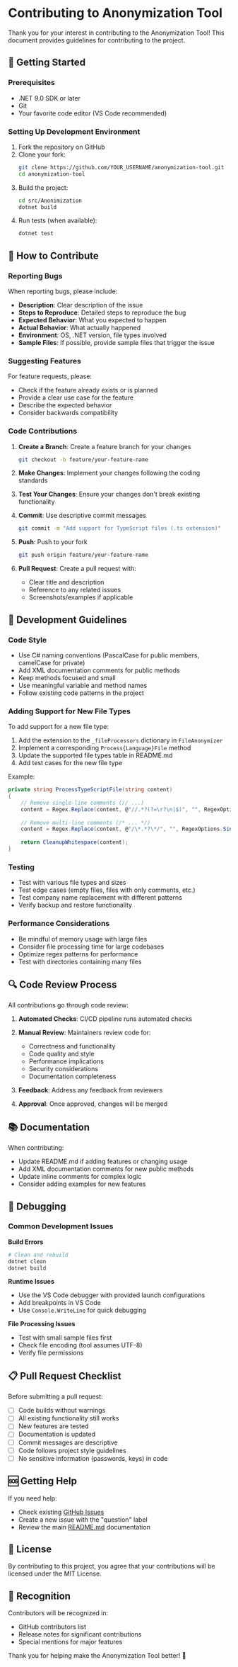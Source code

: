 # Contributing to Anonymization Tool

Thank you for your interest in contributing to the Anonymization Tool! This document provides guidelines for contributing to the project.

## 🚀 Getting Started

### Prerequisites

- .NET 9.0 SDK or later
- Git
- Your favorite code editor (VS Code recommended)

### Setting Up Development Environment

1. Fork the repository on GitHub
2. Clone your fork:
   ```bash
   git clone https://github.com/YOUR_USERNAME/anonymization-tool.git
   cd anonymization-tool
   ```
3. Build the project:
   ```bash
   cd src/Anonimization
   dotnet build
   ```
4. Run tests (when available):
   ```bash
   dotnet test
   ```

## 📝 How to Contribute

### Reporting Bugs

When reporting bugs, please include:

- **Description**: Clear description of the issue
- **Steps to Reproduce**: Detailed steps to reproduce the bug
- **Expected Behavior**: What you expected to happen
- **Actual Behavior**: What actually happened
- **Environment**: OS, .NET version, file types involved
- **Sample Files**: If possible, provide sample files that trigger the issue

### Suggesting Features

For feature requests, please:

- Check if the feature already exists or is planned
- Provide a clear use case for the feature
- Describe the expected behavior
- Consider backwards compatibility

### Code Contributions

1. **Create a Branch**: Create a feature branch for your changes
   ```bash
   git checkout -b feature/your-feature-name
   ```

2. **Make Changes**: Implement your changes following the coding standards

3. **Test Your Changes**: Ensure your changes don't break existing functionality

4. **Commit**: Use descriptive commit messages
   ```bash
   git commit -m "Add support for TypeScript files (.ts extension)"
   ```

5. **Push**: Push to your fork
   ```bash
   git push origin feature/your-feature-name
   ```

6. **Pull Request**: Create a pull request with:
   - Clear title and description
   - Reference to any related issues
   - Screenshots/examples if applicable

## 🎯 Development Guidelines

### Code Style

- Use C# naming conventions (PascalCase for public members, camelCase for private)
- Add XML documentation comments for public methods
- Keep methods focused and small
- Use meaningful variable and method names
- Follow existing code patterns in the project

### Adding Support for New File Types

To add support for a new file type:

1. Add the extension to the `_fileProcessors` dictionary in `FileAnonymizer`
2. Implement a corresponding `Process{Language}File` method
3. Update the supported file types table in README.md
4. Add test cases for the new file type

Example:
```csharp
private string ProcessTypeScriptFile(string content)
{
    // Remove single-line comments (// ...)
    content = Regex.Replace(content, @"//.*?(?=\r?\n|$)", "", RegexOptions.Multiline);
    
    // Remove multi-line comments (/* ... */)
    content = Regex.Replace(content, @"/\*.*?\*/", "", RegexOptions.Singleline);
    
    return CleanupWhitespace(content);
}
```

### Testing

- Test with various file types and sizes
- Test edge cases (empty files, files with only comments, etc.)
- Test company name replacement with different patterns
- Verify backup and restore functionality

### Performance Considerations

- Be mindful of memory usage with large files
- Consider file processing time for large codebases
- Optimize regex patterns for performance
- Test with directories containing many files

## 🔍 Code Review Process

All contributions go through code review:

1. **Automated Checks**: CI/CD pipeline runs automated checks
2. **Manual Review**: Maintainers review code for:
   - Correctness and functionality
   - Code quality and style
   - Performance implications
   - Security considerations
   - Documentation completeness

3. **Feedback**: Address any feedback from reviewers
4. **Approval**: Once approved, changes will be merged

## 📚 Documentation

When contributing:

- Update README.md if adding features or changing usage
- Add XML documentation comments for new public methods
- Update inline comments for complex logic
- Consider adding examples for new features

## 🐛 Debugging

### Common Development Issues

**Build Errors**
```bash
# Clean and rebuild
dotnet clean
dotnet build
```

**Runtime Issues**
- Use the VS Code debugger with provided launch configurations
- Add breakpoints in VS Code
- Use `Console.WriteLine` for quick debugging

**File Processing Issues**
- Test with small sample files first
- Check file encoding (tool assumes UTF-8)
- Verify file permissions

## 📋 Pull Request Checklist

Before submitting a pull request:

- [ ] Code builds without warnings
- [ ] All existing functionality still works
- [ ] New features are tested
- [ ] Documentation is updated
- [ ] Commit messages are descriptive
- [ ] Code follows project style guidelines
- [ ] No sensitive information (passwords, keys) in code

## 🆘 Getting Help

If you need help:

- Check existing [GitHub Issues](../../issues)
- Create a new issue with the "question" label
- Review the main [README.md](README.md) documentation

## 📄 License

By contributing to this project, you agree that your contributions will be licensed under the MIT License.

## 🙏 Recognition

Contributors will be recognized in:

- GitHub contributors list
- Release notes for significant contributions
- Special mentions for major features

Thank you for helping make the Anonymization Tool better! 🎉
